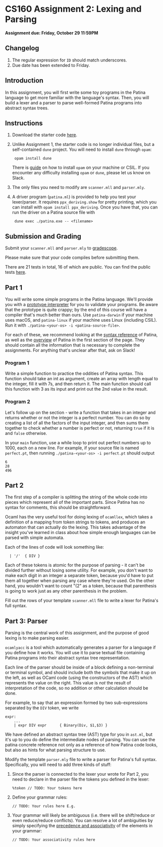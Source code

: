 # CS160 Assignment 2: Lexing and Parsing

**Assignment due: Friday, October 29 11:59PM**

## Changelog
1. The regular expression for `ID` should match underscores.
2. Due date has been extended to Friday.

## Introduction 

In this assignment, you will first write some toy programs in the Patina language to get more familiar with the language's syntax. Then, you will build a lexer and a parser to parse well-formed Patina programs into abstract syntax trees.

## Instructions

1. Download the starter code [here](https://github.com/fredfeng/CS160/tree/main/assignments/as2).

2. Unlike Assignment 1, the starter code is no longer individual files, but a self-contained `dune` project. You will need to install `dune` through `opam`:
      
        opam install dune
    
    There is [guide](https://junrui-liu.github.io/patina/setup/setup.html) on how to install `opam` on your machine or CSIL. If you encounter any difficulty installing `opam` or `dune`, please let us know on Slack.

3. The only files you need to modify are `scanner.mll` and `parser.mly`. 

4. A driver program (`patina.ml`) is provided to help you test your lexer/parser. It requires `ppx_deriving.show` for pretty printing, which you can install with `opam install ppx_deriving`. Once you have that, you can run the driver on a Patina source file with
      
        dune exec ./patina.exe -- <filename>


## Submission and Grading
Submit your `scanner.mll` and `parser.mly` to [gradescope](https://www.gradescope.com/courses/322641).

Please make sure that your code compiles before submitting them.

There are 21 tests in total, 16 of which are public. You can find the public tests [here](https://github.com/fredfeng/CS160/tree/main/assignments/as2/tests).

## Part 1

You will write some simple programs in the Patina language. We'll provide you with a [prototype interpreter](https://github.com/fredfeng/CS160/tree/main/assignments/as2/interpreter) for you to validate your programs. Be aware that the prototype is quite crappy; by the end of this course will have a compiler that's much better than ours. Use `patina-darwin` if your machine uses macOS, and `patina-linux` if your machine uses Linux (including CSIL). Run it with `./patina-<your-os> -i <patina-source-file>`.

For each of these, we recommend looking at the [syntax reference](../ref.md) of Patina, as well as the [overview](../overview/overview.md) of Patina in the first section of the page. They should contain all the information that is necessary to complete the assignments. For anything that's unclear after that, ask on Slack!

### Program 1
Write a simple function to practice the oddities of Patina syntax. This function should take an int as argument, create an array with length equal to the integer, fill it with 7s, and then return it. The main function should call this function with 3 as its input and print out the 2nd value in the result.

### Program 2
Let's follow up on the section - write a function that takes in an integer and returns whether or not the integer is a perfect number. You can do so by creating a list of all the factors of the input integer, and then sums them together to check whether a number is perfect or not, returning `true` if it is and `false` otherwise.

In your `main` function, use a while loop to print out perfect numbers up to 1000, each on a new line. For example, if your source file is named `perfect.pt`, then running `./patina-<your-os> -i perfect.pt` should output
```
6
28
496
```


## Part 2

The first step of a compiler is splitting the string of the whole code into pieces which represent all of the important parts. Since Patina has no syntax for comments, this should be straightforward.

Ocaml has the very useful tool for doing lexing of `ocamllex`, which takes a definition of a mapping from token strings to tokens, and produces an automaton that can actually do the lexing. This takes advantage of the insight you've learned in class about how simple enough languages can be parsed with simple automata.

Each of the lines of code will look something like:
```
  | '/'  { DIV }         
```

Each of these tokens is atomic for the purpose of parsing - it can't be divided further without losing some utility. For example, you don't want to make each digit in an integer a separate token, because you'd have to put them all together when parsing any case where they're used. On the other hand, you wouldn't want to count "(2" as a token, because that parenthesis is going to work just as any other parenthesis in the problem.

Fill out the rows of your template `scanner.mll` file to write a lexer for Patina's full syntax.

## Part 3: Parser

Parsing is the central work of this assignment, and the purpose of good lexing is to make parsing easier.

`ocamlyacc` is a tool which automatically generates a parser for a language if you define how it works. You will use it to parse textual file containing Patina programs into their abstract syntax tree representation.

Each line of the parser should be inside of a block defining a non-terminal or terminal symbol, and should include both the symbols that make it up on the left, as well as OCaml code (using the constructors of the AST) which represents the value on the right. This value is _not_ the result of interpretation of the code, so no addition or other calculation should be done.

For example, to say that an expression formed by two sub-expressions separated by the `DIV` token, we write
```
expr:
    ...
    | expr DIV expr      { Binary(Div, $1,$3) }
```

We have defined an abstract syntax tree (AST) type for you in `ast.ml`, but it's up to you do define the intermediate nodes of parsing. You can use the patina concrete reference not only as a reference of how Patina code looks, but also as hints for what parsing structure to use.

Modify the template `parser.mly` file to write a parser for Patina's full syntax. Specifically, you will need to add three kinds of stuff:
1. Since the parser is connected to the lexer your wrote for Part 2, you need to declare in the parser file the tokens you defined in the lexer:
      ```
      %token // TODO: Your tokens here
      ```
2. Define your grammar rules:
      ```
      // TODO: Your rules here E.g.
      ```
3. Your grammar will likely be ambiguous (i.e. there will be shift/reduce or even reduce/reduce conflicts). You can resolve a lot of ambiguities by simply specifying the [precedence and associativity](https://ocaml.org/manual/lexyacc.html#ss:ocamlyacc-declarations) of the elements in your grammar:
      ```
      // TODO: Your associativity rules here
      ```